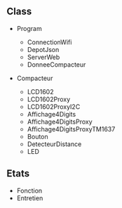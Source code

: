 ## Class

- Program
  - ConnectionWifi
  - DepotJson
  - ServerWeb
  - DonneeCompacteur

- Compacteur
  - LCD1602
  - LCD1602Proxy
  - LCD1602ProxyI2C
  - Affichage4Digits
  - Affichage4DigitsProxy
  - Affichage4DigitsProxyTM1637
  - Bouton
  - DetecteurDistance
  - LED

## Etats

- Fonction
- Entretien
